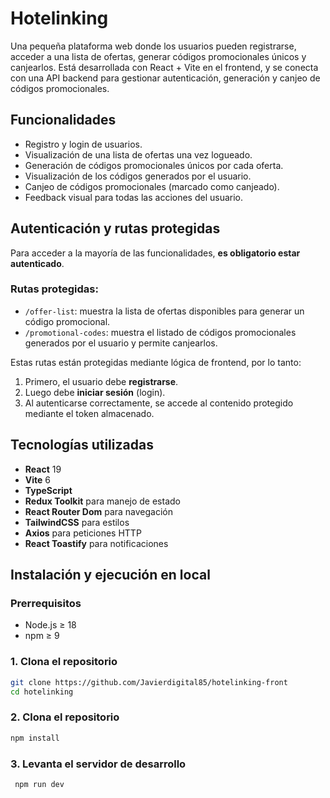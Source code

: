 # Hotelinking

Una pequeña plataforma web donde los usuarios pueden registrarse, acceder a una lista de ofertas, generar códigos promocionales únicos y canjearlos. Está desarrollada con React + Vite en el frontend, y se conecta con una API backend para gestionar autenticación, generación y canjeo de códigos promocionales.

## Funcionalidades

- Registro y login de usuarios.
- Visualización de una lista de ofertas una vez logueado.
- Generación de códigos promocionales únicos por cada oferta.
- Visualización de los códigos generados por el usuario.
- Canjeo de códigos promocionales (marcado como canjeado).
- Feedback visual para todas las acciones del usuario.

## Autenticación y rutas protegidas

Para acceder a la mayoría de las funcionalidades, **es obligatorio estar autenticado**.

### Rutas protegidas:

- `/offer-list`: muestra la lista de ofertas disponibles para generar un código promocional.
- `/promotional-codes`: muestra el listado de códigos promocionales generados por el usuario y permite canjearlos.

Estas rutas están protegidas mediante lógica de frontend, por lo tanto:

1. Primero, el usuario debe **registrarse**.
2. Luego debe **iniciar sesión** (login).
3. Al autenticarse correctamente, se accede al contenido protegido mediante el token almacenado.



## Tecnologías utilizadas

- **React** 19
- **Vite** 6
- **TypeScript**
- **Redux Toolkit** para manejo de estado
- **React Router Dom** para navegación
- **TailwindCSS** para estilos
- **Axios** para peticiones HTTP
- **React Toastify** para notificaciones

## Instalación y ejecución en local

### Prerrequisitos

- Node.js ≥ 18
- npm ≥ 9

### 1. Clona el repositorio

```bash
git clone https://github.com/Javierdigital85/hotelinking-front
cd hotelinking
```

### 2. Clona el repositorio

```bash
npm install

```

### 3. Levanta el servidor de desarrollo

```bash
 npm run dev
```
